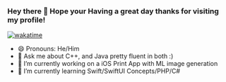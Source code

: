 ### Hey there 👋 Hope your Having a great day thanks for visiting my profile!
[![wakatime](https://wakatime.com/badge/user/9cabb579-a7c5-4976-a214-8ca4b23bcbc9.svg)](https://wakatime.com/@9cabb579-a7c5-4976-a214-8ca4b23bcbc9)

- 😄 Pronouns: He/Him
- 💬 Ask me about C++, and Java pretty fluent in both :)
- 🔭 I’m currently working on a iOS Print App with ML image generation 
- 🌱 I’m currently learning Swift/SwiftUI Concepts/PHP/C#

<!--
**TooPlain/TooPlain** is a ✨ _special_ ✨ repository because its `README.md` (this file) appears on your GitHub profile.

Here are some ideas to get you started:

- 🔭 I’m currently working on ...
- 🌱 I’m currently learning ...
- 👯 I’m looking to collaborate on ...
- 🤔 I’m looking for help with ...
- 💬 Ask me about ...
- 📫 How to reach me: ...
- 😄 Pronouns: ...
- ⚡ Fun fact: ...
-->
